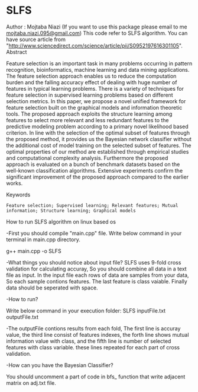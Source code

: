 # SLFS
Author : Mojtaba Niazi (If you want to use this package please email to me mojtaba.niazi.095@gmail.com)
This code refer to SLFS algorithm. You can have source article from "http://www.sciencedirect.com/science/article/pii/S0952197616301105". 
Abstract

Feature selection is an important task in many problems occurring in pattern recognition, bioinformatics, machine learning and data mining applications. The feature selection approach enables us to reduce the computation burden and the falling accuracy effect of dealing with huge number of features in typical learning problems. There is a variety of techniques for feature selection in supervised learning problems based on different selection metrics. In this paper, we propose a novel unified framework for feature selection built on the graphical models and information theoretic tools. The proposed approach exploits the structure learning among features to select more relevant and less redundant features to the predictive modeling problem according to a primary novel likelihood based criterion. In line with the selection of the optimal subset of features through the proposed method, it provides us the Bayesian network classifier without the additional cost of model training on the selected subset of features. The optimal properties of our method are established through empirical studies and computational complexity analysis. Furthermore the proposed approach is evaluated on a bunch of benchmark datasets based on the well-known classification algorithms. Extensive experiments confirm the significant improvement of the proposed approach compared to the earlier works.

Keywords

    Feature selection; Supervised learning; Relevant features; Mutual information; Structure learning; Graphical models

How to run SLFS algorithm on linux based os

-First you should compile "main.cpp" file. Write below command in your terminal in main.cpp directory.

g++ main.cpp -o SLFS

-What things you should notice about input file?
SLFS uses 9-fold cross validation for calculating accuray, So you should combine all data in a text file as input. In the input file each rows of data are samples from your data, So each sample contions features. The last feature is class vaiable. Finally data should be seperated with space.

-How to run?

Write below command in your execution folder:
SLFS inputFile.txt outputFile.txt

-The outputFile contions results from each fold, The first line is accuray value, the third line consist of features indexes, 
the forth line shows mutual information value with class, and the fifth line is number of selected features with class variable. these lines repeated for each part of cross validation.

-How can you have the Bayesian Classifier?

You should uncomment a part of code in bfs_ function that write adjacent matrix on adj.txt file.

 
